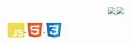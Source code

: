 <div align="center">
  <a href="https://github.com/josephsilvak">
  <img height="170em" src="https://github-readme-stats.vercel.app/api?username=josephsilvak&show_icons=true&theme=github_dark&include_all_commits=true&count_private=true"/>
  <img height="170em" src="https://github-readme-stats.vercel.app/api/top-langs/?username=Josephsilvak&layout=compact&langs_count=7&theme=github_dark"/>
</div>

<div style="display: inline_block"><br>
  <img align="center" alt="Joseph-Js" height="35" width="40" src="https://raw.githubusercontent.com/devicons/devicon/master/icons/javascript/javascript-plain.svg">
  <img align="center" alt="Joseph-HTML" height="35" width="40" src="https://raw.githubusercontent.com/devicons/devicon/master/icons/html5/html5-original.svg">
  <img align="center" alt="Joseph-CSS" height="35" width="40" src="https://raw.githubusercontent.com/devicons/devicon/master/icons/css3/css3-original.svg">
</div>
